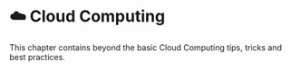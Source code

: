 # ☁️ Cloud Computing
This chapter contains beyond the basic Cloud Computing tips, tricks and best practices.